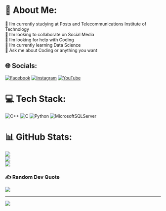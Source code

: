 # 💫 About Me:
🔭 I’m currently studying at Posts and Telecommunications Institute of Technology<br>👯 I’m looking to collaborate on Social Media<br>🤝 I’m looking for help with Coding <br>🌱 I’m currently learning Data Science<br>💬 Ask me about Coding or anything you want<br>


## 🌐 Socials:
[![Facebook](https://img.shields.io/badge/Facebook-%231877F2.svg?logo=Facebook&logoColor=white)](https://facebook.com/https://www.facebook.com/quangnguyen314) [![Instagram](https://img.shields.io/badge/Instagram-%23E4405F.svg?logo=Instagram&logoColor=white)](https://instagram.com/https://www.instagram.com/_quang503/?hl=en) [![YouTube](https://img.shields.io/badge/YouTube-%23FF0000.svg?logo=YouTube&logoColor=white)](https://youtube.com/@@quangnguyenngoc6613) 

# 💻 Tech Stack:
![C++](https://img.shields.io/badge/c++-%2300599C.svg?style=for-the-badge&logo=c%2B%2B&logoColor=white) ![C](https://img.shields.io/badge/c-%2300599C.svg?style=for-the-badge&logo=c&logoColor=white) ![Python](https://img.shields.io/badge/python-3670A0?style=for-the-badge&logo=python&logoColor=ffdd54) ![MicrosoftSQLServer](https://img.shields.io/badge/Microsoft%20SQL%20Sever-CC2927?style=for-the-badge&logo=microsoft%20sql%20server&logoColor=white)
# 📊 GitHub Stats:
![](https://github-readme-stats.vercel.app/api?username=GnauqTheBeast&theme=city_light&hide_border=false&include_all_commits=true&count_private=false)<br/>
![](https://github-readme-streak-stats.herokuapp.com/?user=GnauqTheBeast&theme=city_light&hide_border=false)<br/>
![](https://github-readme-stats.vercel.app/api/top-langs/?username=GnauqTheBeast&theme=city_light&hide_border=false&include_all_commits=true&count_private=false&layout=compact)

### ✍️ Random Dev Quote
![](https://quotes-github-readme.vercel.app/api?type=horizontal&theme=radical)

---
[![](https://visitcount.itsvg.in/api?id=GnauqTheBeast&icon=0&color=0)](https://visitcount.itsvg.in)

<!-- Proudly created with GPRM ( https://gprm.itsvg.in ) -->
